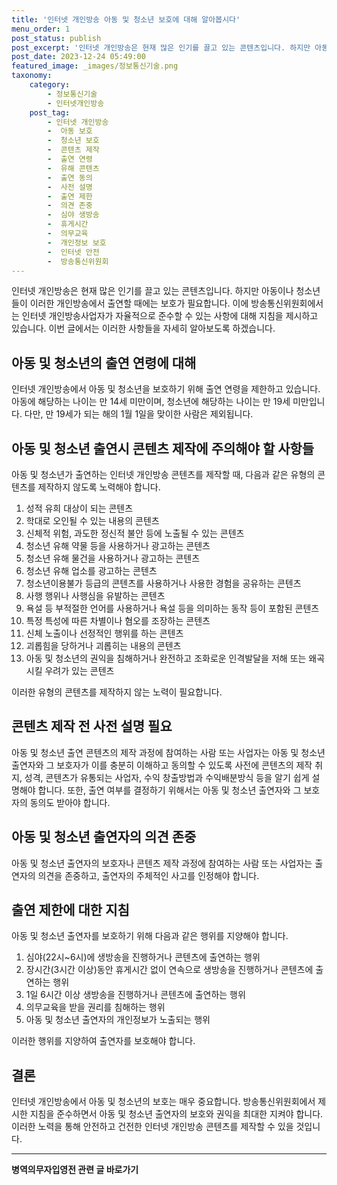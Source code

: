 ```yaml
---
title: '인터넷 개인방송 아동 및 청소년 보호에 대해 알아봅시다'
menu_order: 1
post_status: publish
post_excerpt: '인터넷 개인방송은 현재 많은 인기를 끌고 있는 콘텐츠입니다. 하지만 아동이나 청소년들이 이러한 개인방송에서 출연할 때에는 보호가 필요합니다. 이에 방송통신위원회에서는 인터넷 개인방송사업자가 자율적으로 준수할 수 있는 사항에 대해 지침을 제시하고 있습니다. 이번 글에서는 이러한 사항들을 자세히 알아보도록 하겠습니다.'
post_date: 2023-12-24 05:49:00
featured_image: _images/정보통신기술.png
taxonomy:
    category:
        - 정보통신기술
        - 인터넷개인방송
    post_tag:
        - 인터넷 개인방송
        -  아동 보호
        -  청소년 보호
        -  콘텐츠 제작
        -  출연 연령
        -  유해 콘텐츠
        -  출연 동의
        -  사전 설명
        -  출연 제한
        -  의견 존중
        -  심야 생방송
        -  휴게시간
        -  의무교육
        -  개인정보 보호
        -  인터넷 안전
        -  방송통신위원회
---
```



인터넷 개인방송은 현재 많은 인기를 끌고 있는 콘텐츠입니다. 하지만 아동이나 청소년들이 이러한 개인방송에서 출연할 때에는 보호가 필요합니다. 이에 방송통신위원회에서는 인터넷 개인방송사업자가 자율적으로 준수할 수 있는 사항에 대해 지침을 제시하고 있습니다. 이번 글에서는 이러한 사항들을 자세히 알아보도록 하겠습니다.

## 아동 및 청소년의  출연 연령에 대해
인터넷 개인방송에서 아동 및 청소년을 보호하기 위해 출연 연령을 제한하고 있습니다. 아동에 해당하는 나이는 만 14세 미만이며, 청소년에 해당하는 나이는 만 19세 미만입니다. 다만, 만 19세가 되는 해의 1월 1일을 맞이한 사람은 제외됩니다.

##  아동 및 청소년 출연시 콘텐츠 제작에 주의해야 할 사항들
아동 및 청소년가 출연하는 인터넷 개인방송 콘텐츠를 제작할 때, 다음과 같은 유형의 콘텐츠를 제작하지 않도록 노력해야 합니다.

1. 성적 유희 대상이 되는 콘텐츠
2. 학대로 오인될 수 있는 내용의 콘텐츠
3. 신체적 위험, 과도한 정신적 불안 등에 노출될 수 있는 콘텐츠
4. 청소년 유해 약물 등을 사용하거나 광고하는 콘텐츠
5. 청소년 유해 물건을 사용하거나 광고하는 콘텐츠
6. 청소년 유해 업소를 광고하는 콘텐츠
7. 청소년이용불가 등급의 콘텐츠를 사용하거나 사용한 경험을 공유하는 콘텐츠
8. 사행 행위나 사행심을 유발하는 콘텐츠
9. 욕설 등 부적절한 언어를 사용하거나 욕설 등을 의미하는 동작 등이 포함된 콘텐츠
10. 특정 특성에 따른 차별이나 혐오를 조장하는 콘텐츠
11. 신체 노출이나 선정적인 행위를 하는 콘텐츠
12. 괴롭힘을 당하거나 괴롭히는 내용의 콘텐츠
13. 아동 및 청소년의 권익을 침해하거나 완전하고 조화로운 인격발달을 저해 또는 왜곡시킬 우려가 있는 콘텐츠

이러한 유형의 콘텐츠를 제작하지 않는 노력이 필요합니다.

## 콘텐츠 제작 전 사전 설명 필요
아동 및 청소년 출연 콘텐츠의 제작 과정에 참여하는 사람 또는 사업자는 아동 및 청소년 출연자와 그 보호자가 이를 충분히 이해하고 동의할 수 있도록 사전에 콘텐츠의 제작 취지, 성격, 콘텐츠가 유통되는 사업자, 수익 창출방법과 수익배분방식 등을 알기 쉽게 설명해야 합니다. 또한, 출연 여부를 결정하기 위해서는 아동 및 청소년 출연자와 그 보호자의 동의도 받아야 합니다.

## 아동 및 청소년 출연자의 의견 존중
아동 및 청소년 출연자의 보호자나 콘텐츠 제작 과정에 참여하는 사람 또는 사업자는 출연자의 의견을 존중하고, 출연자의 주체적인 사고를 인정해야 합니다.

## 출연 제한에 대한 지침
아동 및 청소년 출연자를 보호하기 위해 다음과 같은 행위를 지양해야 합니다.

1. 심야(22시~6시)에 생방송을 진행하거나 콘텐츠에 출연하는 행위
2. 장시간(3시간 이상)동안 휴게시간 없이 연속으로 생방송을 진행하거나 콘텐츠에 출연하는 행위
3. 1일 6시간 이상 생방송을 진행하거나 콘텐츠에 출연하는 행위
4. 의무교육을 받을 권리를 침해하는 행위
5. 아동 및 청소년 출연자의 개인정보가 노출되는 행위

이러한 행위를 지양하여 출연자를 보호해야 합니다.

## 결론
인터넷 개인방송에서 아동 및 청소년의 보호는 매우 중요합니다. 방송통신위원회에서 제시한 지침을 준수하면서 아동 및 청소년 출연자의 보호와 권익을 최대한 지켜야 합니다. 이러한 노력을 통해 안전하고 건전한 인터넷 개인방송 콘텐츠를 제작할 수 있을 것입니다.
<!-- wp:separator -->
<hr class="wp-block-separator has-alpha-channel-opacity"/>
<!-- /wp:separator -->

<!-- wp:group {"backgroundColor":"base","layout":{"type":"constrained"}} -->
<div class="wp-block-group has-base-background-color has-background"><!-- wp:paragraph {"align":"center","fontSize":"medium"} -->
<p class="has-text-align-center has-large-font-size"><strong>병역의무자입영전 관련 글 바로가기</strong></p>
<!-- /wp:paragraph -->


<!-- wp:latest-posts
{"categories":[{"id":9092,"count":19,"description":"","link":"https://uknowlaw.com/category/%eb%b3%91%ec%97%ad%ec%9d%98%eb%ac%b4%ec%9e%90%ec%9e%85%ec%98%81%ec%a0%84/","name":"병역의무자입영전","slug":"병역의무자입영전","taxonomy":"category","parent":0,"meta":[],"_links":{"self":[{"href":"https://uknowlaw.com/wp-json/wp/v2/categories/9092"}],"collection":[{"href":"https://uknowlaw.com/wp-json/wp/v2/categories"}],"about":[{"href":"https://uknowlaw.com/wp-json/wp/v2/taxonomies/category"}],"wp:post_type":[{"href":"https://uknowlaw.com/wp-json/wp/v2/posts?categories=9092"}],"curies":[{"name":"wp","href":"https://api.w.org/{rel}","templated":true}]}}],"postsToShow":100,"excerptLength":28,"postLayout":"grid","columns":2,"featuredImageAlign":"left","featuredImageSizeSlug":"large","fontSize":"small"} /--></div>
<!-- /wp:group -->